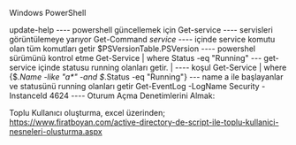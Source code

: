 Windows PowerShell

update-help ---- powershell güncellemek için
Get-service ---- servisleri görüntülemeye yarıyor
Get-Command *service* ---- içinde service komutu olan tüm komutları getir
$PSVersionTable.PSVersion ---- powershel sürümünü kontrol etme
Get-Service | where Status -eq "Running" --- get-service içinde statusu running olanları getir.
| ---- koşul 
Get-Service | where {$_.Name -like "a*" -and $_.Status -eq "Running"} --- name a ile başlayanlar ve statusünü running olanları getir
Get-EventLog -LogName Security -InstanceId 4624 ---- Oturum Açma Denetimlerini Almak:


Toplu Kullanıcı oluşturma, excel üzerinden;
https://www.firatboyan.com/active-directory-de-script-ile-toplu-kullanici-nesneleri-olusturma.aspx




